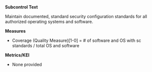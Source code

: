 **Subcontrol Text**

Maintain documented, standard security configuration standards for all authorized operating systems and software.

**Measures**

* Coverage (Quality Measure)[1-0] = # of software and OS with sc standards / total OS and software

**Metrics/KEI**

* None provided
